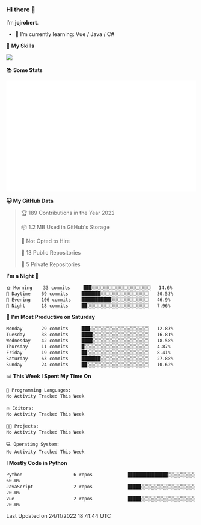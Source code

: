 ### Hi there 👋

I’m **jcjrobert**.

- 🌱 I’m currently learning: Vue / Java / C#

🌟 **My Skills**

![](https://img.shields.io/badge/-Python-3e74a2?style=flat-square&logo=Python&logoColor=fff)

📚 **Some Stats**

![](https://github.com/jcjrobert/github-stats/blob/master/generated/overview.svg)

<!--START_SECTION:waka-->
**🐱 My GitHub Data** 

> 🏆 189 Contributions in the Year 2022
 > 
> 📦 1.2 MB Used in GitHub's Storage 
 > 
> 🚫 Not Opted to Hire
 > 
> 📜 13 Public Repositories 
 > 
> 🔑 5 Private Repositories  
 > 
**I'm a Night 🦉** 

```text
🌞 Morning    33 commits     ███░░░░░░░░░░░░░░░░░░░░░░   14.6% 
🌆 Daytime    69 commits     ███████░░░░░░░░░░░░░░░░░░   30.53% 
🌃 Evening    106 commits    ███████████░░░░░░░░░░░░░░   46.9% 
🌙 Night      18 commits     ██░░░░░░░░░░░░░░░░░░░░░░░   7.96%

```
📅 **I'm Most Productive on Saturday** 

```text
Monday       29 commits     ███░░░░░░░░░░░░░░░░░░░░░░   12.83% 
Tuesday      38 commits     ████░░░░░░░░░░░░░░░░░░░░░   16.81% 
Wednesday    42 commits     ████░░░░░░░░░░░░░░░░░░░░░   18.58% 
Thursday     11 commits     █░░░░░░░░░░░░░░░░░░░░░░░░   4.87% 
Friday       19 commits     ██░░░░░░░░░░░░░░░░░░░░░░░   8.41% 
Saturday     63 commits     ███████░░░░░░░░░░░░░░░░░░   27.88% 
Sunday       24 commits     ██░░░░░░░░░░░░░░░░░░░░░░░   10.62%

```


📊 **This Week I Spent My Time On** 

```text
💬 Programming Languages: 
No Activity Tracked This Week

🔥 Editors: 
No Activity Tracked This Week

🐱‍💻 Projects: 
No Activity Tracked This Week

💻 Operating System: 
No Activity Tracked This Week

```

**I Mostly Code in Python** 

```text
Python                   6 repos             ███████████████░░░░░░░░░░   60.0% 
JavaScript               2 repos             █████░░░░░░░░░░░░░░░░░░░░   20.0% 
Vue                      2 repos             █████░░░░░░░░░░░░░░░░░░░░   20.0%

```



 Last Updated on 24/11/2022 18:41:44 UTC
<!--END_SECTION:waka-->
